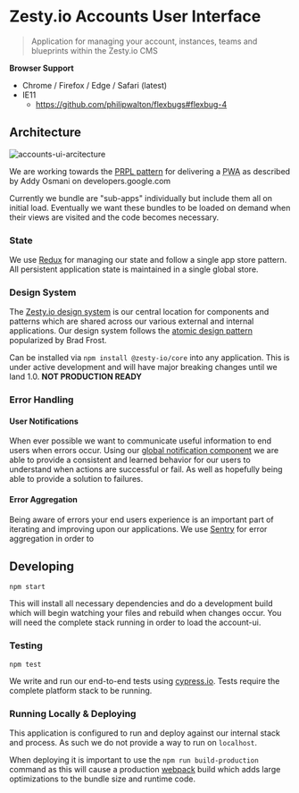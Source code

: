 # Zesty.io Accounts User Interface

> Application for managing your account, instances, teams and blueprints within the Zesty.io CMS

**Browser Support**

- Chrome / Firefox / Edge / Safari (latest)
- IE11
  - https://github.com/philipwalton/flexbugs#flexbug-4

## Architecture

![accounts-ui-arcitecture](https://jvsr216n.media.zestyio.com/accounts-ui-code-architecture.png)

We are working towards the [PRPL pattern](https://developers.google.com/web/fundamentals/performance/prpl-pattern/) for delivering a <abbr title="Progressive Web App">PWA</abbr> as described by Addy Osmani on developers.google.com

Currently we bundle are "sub-apps" individually but include them all on initial load. Eventually we want these bundles to be loaded on demand when their views are visited and the code becomes necessary.

### State

We use [Redux](https://redux.js.org/) for managing our state and follow a single app store pattern. All persistent application state is maintained in a single global store.

### Design System

The [Zesty.io design system](https://github.com/zesty-io/design-system) is our central location for components and patterns which are shared across our various external and internal applications. Our design system follows the [atomic design pattern](http://atomicdesign.bradfrost.com/) popularized by Brad Frost.

Can be installed via `npm install @zesty-io/core` into any application. This is under active development and will have major breaking changes until we land 1.0. **NOT PRODUCTION READY**

### Error Handling

#### User Notifications

When ever possible we want to communicate useful information to end users when errors occur. Using our [global notification component](https://github.com/zesty-io/accounts-ui/tree/master/src/shell/components/Notify) we are able to provide a consistent and learned behavior for our users to understand when actions are successful or fail. As well as hopefully being able to provide a solution to failures.

#### Error Aggregation

Being aware of errors your end users experience is an important part of iterating and improving upon our applications. We use [Sentry](https://sentry.io) for error aggregation in order to

## Developing

```
npm start
```

This will install all necessary dependencies and do a development build which will begin watching your files and rebuild when changes occur. You will need the complete stack running in order to load the account-ui.

### Testing

```
npm test
```

We write and run our end-to-end tests using [cypress.io](https://www.cypress.io/). Tests require the complete platform stack to be running.

### Running Locally & Deploying

This application is configured to run and deploy against our internal stack and process. As such we do not provide a way to run on `localhost`.

When deploying it is important to use the `npm run build-production` command as this will cause a production [webpack](https://webpack.js.org/) build which adds large optimizations to the bundle size and runtime code.
